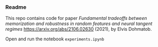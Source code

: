 ### Readme

This repo contains code for paper *Fundamental tradeoffs between memorization and robustness in random features and neural tangent regimes* https://arxiv.org/abs/2106.02630 (2021), by Elvis Dohmatob.

Open and run the notebook `experiments.ipynb`
